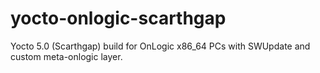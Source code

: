 # yocto-onlogic-scarthgap
Yocto 5.0 (Scarthgap) build for OnLogic x86_64 PCs with SWUpdate and custom meta-onlogic layer.
